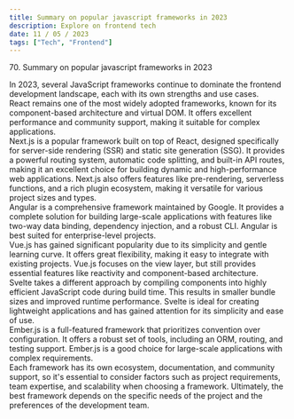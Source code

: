 ```yaml
---
title: Summary on popular javascript frameworks in 2023
description: Explore on frontend tech
date: 11 / 05 / 2023
tags: ["Tech", "Frontend"]
---
```


<p>70. Summary on popular javascript frameworks in 2023</p>

<p>
In 2023, several JavaScript frameworks continue to dominate the frontend development landscape, each with its own strengths and use cases. 
<br />
React remains one of the most widely adopted frameworks, known for its component-based architecture and virtual DOM. It offers excellent performance and community support, making it suitable for complex applications.
<br />
Next.js is a popular framework built on top of React, designed specifically for server-side rendering (SSR) and static site generation (SSG). It provides a powerful routing system, automatic code splitting, and built-in API routes, making it an excellent choice for building dynamic and high-performance web applications. Next.js also offers features like pre-rendering, serverless functions, and a rich plugin ecosystem, making it versatile for various project sizes and types.
<br />
Angular is a comprehensive framework maintained by Google. It provides a complete solution for building large-scale applications with features like two-way data binding, dependency injection, and a robust CLI. Angular is best suited for enterprise-level projects.
<br />
Vue.js has gained significant popularity due to its simplicity and gentle learning curve. It offers great flexibility, making it easy to integrate with existing projects. Vue.js focuses on the view layer, but still provides essential features like reactivity and component-based architecture.
<br />
Svelte takes a different approach by compiling components into highly efficient JavaScript code during build time. This results in smaller bundle sizes and improved runtime performance. Svelte is ideal for creating lightweight applications and has gained attention for its simplicity and ease of use.
<br />
Ember.js is a full-featured framework that prioritizes convention over configuration. It offers a robust set of tools, including an ORM, routing, and testing support. Ember.js is a good choice for large-scale applications with complex requirements.
<br />
Each framework has its own ecosystem, documentation, and community support, so it's essential to consider factors such as project requirements, team expertise, and scalability when choosing a framework. Ultimately, the best framework depends on the specific needs of the project and the preferences of the development team.
</p>
